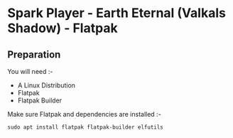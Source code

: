 # Spark Player - Earth Eternal (Valkals Shadow) - Flatpak

## Preparation

You will need :-

 * A Linux Distribution
 * Flatpak
 * Flatpak Builder
 
Make sure Flatpak and dependencies are installed :-

```
sudo apt install flatpak flatpak-builder elfutils
```
